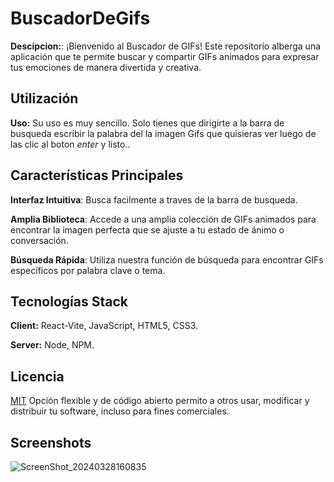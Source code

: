 # BuscadorDeGifs

**Descipcion:**: ¡Bienvenido al Buscador de GIFs! Este repositorio alberga una aplicación que te permite buscar y compartir GIFs animados para expresar tus emociones de manera divertida y creativa.

## Utilización

**Uso:**  Su uso es muy sencillo. Solo tienes que dirigirte a la barra de busqueda escribir la palabra del la imagen Gifs que quisieras ver luego de las clic al boton *enter* y listo..

## Características Principales
**Interfaz Intuitiva**: Busca facilmente a traves de la barra de busqueda.

**Amplia Biblioteca**: Accede a una amplia colección de GIFs animados para encontrar la imagen perfecta que se ajuste a tu estado de ánimo o conversación.

**Búsqueda Rápida**: Utiliza nuestra función de búsqueda para encontrar GIFs específicos por palabra clave o tema.

## Tecnologías Stack

**Client:** React-Vite, JavaScript,  HTML5, CSS3.

**Server:** Node, NPM.
## Licencia

[MIT](https://choosealicense.com/licenses/mit/)  Opción flexible y de código abierto permito a otros usar, modificar y distribuir tu software, incluso para fines comerciales.


## Screenshots

![ScreenShot_20240328160835](https://github.com/joosudev/Gifs/assets/47118243/3251d7e1-e367-47ca-bd81-010c23345334)


